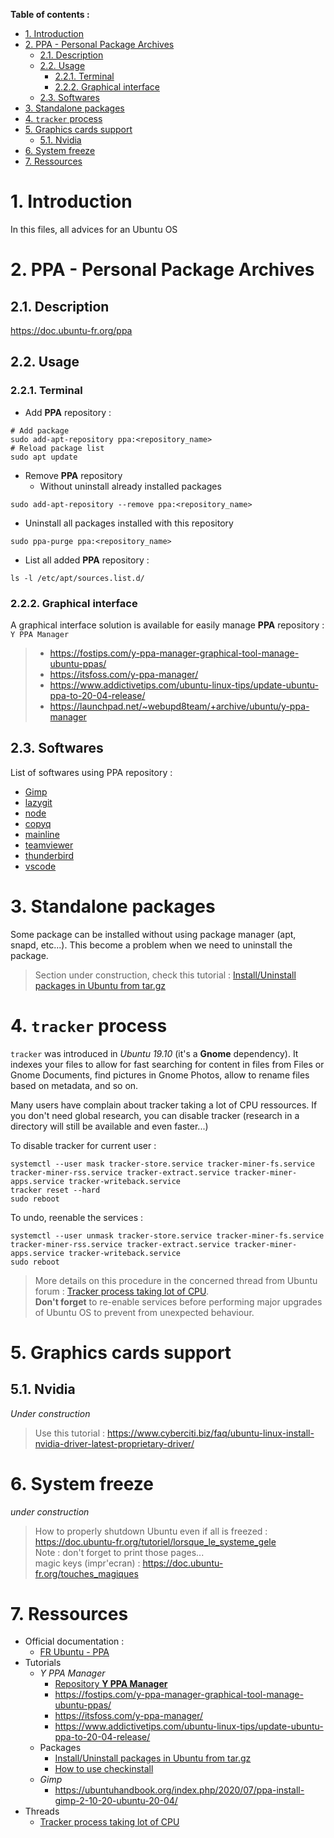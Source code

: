 **Table of contents :**
- [1. Introduction](#1-introduction)
- [2. PPA - Personal Package Archives](#2-ppa---personal-package-archives)
  - [2.1. Description](#21-description)
  - [2.2. Usage](#22-usage)
    - [2.2.1. Terminal](#221-terminal)
    - [2.2.2. Graphical interface](#222-graphical-interface)
  - [2.3. Softwares](#23-softwares)
- [3. Standalone packages](#3-standalone-packages)
- [4. `tracker` process](#4-tracker-process)
- [5. Graphics cards support](#5-graphics-cards-support)
  - [5.1. Nvidia](#51-nvidia)
- [6. System freeze](#6-system-freeze)
- [7. Ressources](#7-ressources)

# 1. Introduction

In this files, all advices for an Ubuntu OS

# 2. PPA - Personal Package Archives

## 2.1. Description

https://doc.ubuntu-fr.org/ppa

## 2.2. Usage
### 2.2.1. Terminal

- Add **PPA** repository :
```shell
# Add package
sudo add-apt-repository ppa:<repository_name>
# Reload package list
sudo apt update
```

- Remove **PPA** repository
  - Without uninstall already installed packages
```shell
sudo add-apt-repository --remove ppa:<repository_name>
```
  - Uninstall all packages installed with this repository
```shell
sudo ppa-purge ppa:<repository_name>
```

- List all added **PPA** repository :
```shell
ls -l /etc/apt/sources.list.d/
```

### 2.2.2. Graphical interface

A graphical interface solution is available for easily manage **PPA** repository : `Y PPA Manager`
> - https://fostips.com/y-ppa-manager-graphical-tool-manage-ubuntu-ppas/
> - https://itsfoss.com/y-ppa-manager/
> - https://www.addictivetips.com/ubuntu-linux-tips/update-ubuntu-ppa-to-20-04-release/
> - https://launchpad.net/~webupd8team/+archive/ubuntu/y-ppa-manager

## 2.3. Softwares

List of softwares using PPA repository :
- [Gimp](https://doc.ubuntu-fr.org/gimp)
- [lazygit](https://github.com/jesseduffield/lazygit)
- [node](https://doc.ubuntu-fr.org/nodejs)
- [copyq](https://copyq.readthedocs.io/en/latest/installation.html)
- [mainline](https://github.com/bkw777/mainline)
- [teamviewer](https://community.teamviewer.com/English/kb/articles/30666-how-to-update-teamviewer-on-linux-via-repository)
- [thunderbird](https://doc.ubuntu-fr.org/thunderbird)
- [vscode](https://code.visualstudio.com/docs/setup/linux)

# 3. Standalone packages

Some package can be installed without using package manager (apt, snapd, etc...). This become a problem when we need to uninstall the package.  
> Section under construction, check this tutorial : [Install/Uninstall packages in Ubuntu from tar.gz](https://ajinkya007.in/linux/install-packages-in-ubuntu-from-tar-gz/)

# 4. `tracker` process

`tracker` was introduced in _Ubuntu 19.10_ (it's a **Gnome** dependency). It indexes your files to allow for fast searching for content in files from Files or Gnome Documents, find pictures in Gnome Photos, allow to rename files based on metadata, and so on.

Many users have complain about tracker taking a lot of CPU ressources. If you don't need global research, you can disable tracker (research in a directory will still be available and even faster...)

To disable tracker for current user :
```shell
systemctl --user mask tracker-store.service tracker-miner-fs.service tracker-miner-rss.service tracker-extract.service tracker-miner-apps.service tracker-writeback.service
tracker reset --hard
sudo reboot
```

To undo, reenable the services :
```shell
systemctl --user unmask tracker-store.service tracker-miner-fs.service tracker-miner-rss.service tracker-extract.service tracker-miner-apps.service tracker-writeback.service
sudo reboot
```
> More details on this procedure in the concerned thread from Ubuntu forum : [Tracker process taking lot of CPU](https://askubuntu.com/questions/1187191/tracker-process-taking-lot-of-cpu).  
> **Don't forget** to re-enable services before performing major upgrades of Ubuntu OS to prevent from unexpected behaviour.

# 5. Graphics cards support
## 5.1. Nvidia

_Under construction_ 
> Use this tutorial : https://www.cyberciti.biz/faq/ubuntu-linux-install-nvidia-driver-latest-proprietary-driver/

# 6. System freeze

_under construction_
> How to properly shutdown Ubuntu even if all is freezed : https://doc.ubuntu-fr.org/tutoriel/lorsque_le_systeme_gele  
> Note : don't forget to print those pages...  
> magic keys (impr'ecran) : https://doc.ubuntu-fr.org/touches_magiques

# 7. Ressources

- Official documentation :
  - [FR Ubuntu - PPA](https://doc.ubuntu-fr.org/ppa)
- Tutorials
  - _Y PPA Manager_
    - [Repository **Y PPA Manager**](https://launchpad.net/~webupd8team/+archive/ubuntu/y-ppa-manager)
    - https://fostips.com/y-ppa-manager-graphical-tool-manage-ubuntu-ppas/
    - https://itsfoss.com/y-ppa-manager/
    - https://www.addictivetips.com/ubuntu-linux-tips/update-ubuntu-ppa-to-20-04-release/
  - Packages
    - [Install/Uninstall packages in Ubuntu from tar.gz](https://ajinkya007.in/linux/install-packages-in-ubuntu-from-tar-gz/)
    - [How to use checkinstall](https://doc.ubuntu-fr.org/checkinstall)
  - _Gimp_
    - https://ubuntuhandbook.org/index.php/2020/07/ppa-install-gimp-2-10-20-ubuntu-20-04/
- Threads
  - [Tracker process taking lot of CPU](https://askubuntu.com/questions/1187191/tracker-process-taking-lot-of-cpu)
  
